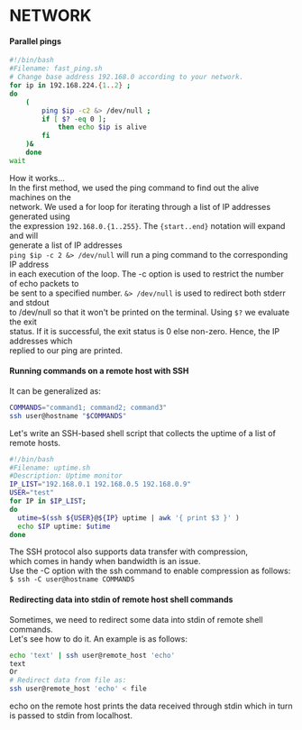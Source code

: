 # NETWORK

#### Parallel pings

```bash
#!/bin/bash
#Filename: fast_ping.sh
# Change base address 192.168.0 according to your network.
for ip in 192.168.224.{1..2} ;
do
    (
        ping $ip -c2 &> /dev/null ;
        if [ $? -eq 0 ];
            then echo $ip is alive
        fi
    )&
    done
wait
```

How it works...<br>
In the first method, we used the ping command to find out the alive machines on the <br>
network. We used a for loop for iterating through a list of IP addresses generated using<br>
the expression ```192.168.0.{1..255}```. The ```{start..end}``` notation will expand and will<br>
generate a list of IP addresses<br>
```ping $ip -c 2 &> /dev/null``` will run a ping command to the corresponding IP address<br>
in each execution of the loop. The -c option is used to restrict the number of echo packets to<br>
be sent to a specified number. ```&> /dev/null``` is used to redirect both stderr and stdout<br>
to /dev/null so that it won't be printed on the terminal. Using ```$?``` we evaluate the exit<br>
status. If it is successful, the exit status is 0 else non-zero. Hence, the IP addresses which<br>
replied to our ping are printed.

#### Running commands on a remote host with SSH

It can be generalized as:
```bash
COMMANDS="command1; command2; command3"
ssh user@hostname "$COMMANDS"
```
Let's write an SSH-based shell script that collects the uptime of a list of remote hosts.
```bash
#!/bin/bash
#Filename: uptime.sh
#Description: Uptime monitor
IP_LIST="192.168.0.1 192.168.0.5 192.168.0.9"
USER="test"
for IP in $IP_LIST;
do
  utime=$(ssh ${USER}@${IP} uptime | awk '{ print $3 }' )
  echo $IP uptime: $utime
done
```
The SSH protocol also supports data transfer with compression, <br>
which comes in handy when bandwidth is an issue.<br>
Use the -C option with the ssh command to enable compression as follows:<br>
```$ ssh -C user@hostname COMMANDS```

#### Redirecting data into stdin of remote host shell commands<br>
Sometimes, we need to redirect some data into stdin of remote shell commands.<br>
Let's see how to do it. An example is as follows:<br>
```bash
echo 'text' | ssh user@remote_host 'echo'
text
Or
# Redirect data from file as:
ssh user@remote_host 'echo' < file
```
echo on the remote host prints the data received through stdin which in turn is passed to
stdin from localhost.

